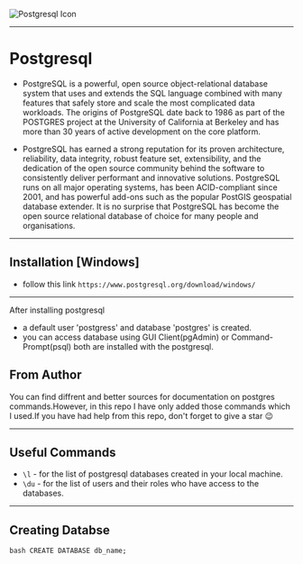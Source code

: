 
![Postgresql Icon](https://sourcegraphstatic.com/blog/postgres-version-update/postgres-version-update.jpg)
***
# Postgresql
 - PostgreSQL is a powerful, open source object-relational database system that uses and extends the SQL language combined with many features that safely store and scale the most complicated data workloads. The origins of PostgreSQL date back to 1986 as part of the POSTGRES project at the University of California at Berkeley and has more than 30 years of active development on the core platform.

 - PostgreSQL has earned a strong reputation for its proven architecture, reliability, data integrity, robust feature set, extensibility, and the dedication of the open source community behind the software to consistently deliver performant and innovative solutions. PostgreSQL runs on all major operating systems, has been ACID-compliant since 2001, and has powerful add-ons such as the popular PostGIS geospatial database extender. It is no surprise that PostgreSQL has become the open source relational database of choice for many people and organisations.
***
## Installation [Windows]
 - follow this link
 ```https://www.postgresql.org/download/windows/ ```
***
After installing postgresql
- a default user 'postgress' and database 'postgres' is created.
- you can access database using GUI Client(pgAdmin) or Command-Prompt(psql) both are installed with the postgresql. 

## From Author
You can find diffrent and better sources for documentation on postgres commands.However, in this repo I have only added those commands which I used.If you have had help from this repo, don't forget to give a star :wink:
***
## Useful Commands
 - ```\l```  - for the list of postgresql databases created in your local machine.
 - ```\du``` -  for the list of users and their roles who have access to the databases.
***
## Creating Databse
```bash CREATE DATABASE db_name; ```
